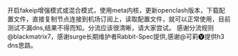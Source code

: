 开启fakeip增强模式或混合模式，使用meta内核，更新openclash版本，下载配置文件，直接复制节点连接到机场订阅上，读取配置文件，就可以正常使用，目前测试不漏dns,结果不得而知。分流应该很清晰，请大家尝试。
感谢分流规则@blackmatrix7，感谢surge长期维护者Rabbit-Spec提供,感谢@可莉🅥提供h3 dns思路。
